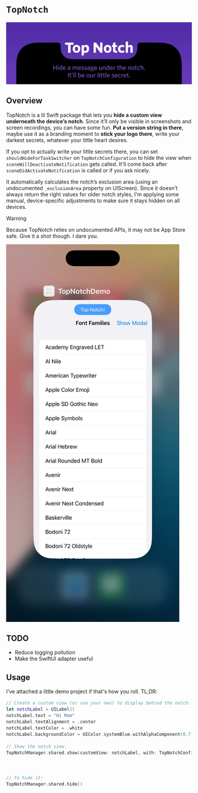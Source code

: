 # ``TopNotch``

![TopNotch. Hide a message under the notch. It'll be our little secret.](./TopNotch/TopNotch.docc/Resources/banner.png)

## Overview

TopNotch is a lil Swift package that lets you **hide a custom view underneath the device’s notch**. Since it’ll only be visible in screenshots and screen recordings, you can have some fun. **Put a version string in there**, maybe use it as a branding moment to **stick your logo there**, write your darkest secrets, whatever your little heart desires.

If you opt to actually write your little secrets there, you can set `shouldHideForTaskSwitcher` on `TopNotchConfiguration` to hide the view when `sceneWillDeactivateNotification` gets called. It'll come back after `sceneDidActivateNotification` is called or if you ask nicely. 

It automatically calculates the notch’s exclusion area (using an undocumented `_exclusionArea` property on UIScreen). Since it doesn't always return the right values for older notch styles, I'm applying some manual, device-specific adjustments to make sure it stays hidden on all devices.

> [!WARNING]
> Because TopNotch relies on undocumented APIs, it may not be App Store safe. Give it a shot though. I dare you.

 [![Watch the demo](./TopNotch/TopNotch.docc/Resources/poster.jpg)](./TopNotch/TopNotch.docc/Resources/demo.mp4)

## TODO
- Reduce logging pollution
- Make the SwiftUI adapter useful

## Usage

I've attached a little demo project if that's how you roll. TL;DR:

```swift
// Create a custom view (or use your own) to display behind the notch.
let notchLabel = UILabel()
notchLabel.text = "Hi Mom"
notchLabel.textAlignment = .center
notchLabel.textColor = .white
notchLabel.backgroundColor = UIColor.systemBlue.withAlphaComponent(0.7)

// Show the notch view.
TopNotchManager.shared.show(customView: notchLabel, with: TopNotchConfiguration(animationDuration: 0.3,
                                                                                   shouldAnimate: true,
                                                                                   shouldHideForTaskSwitcher: true))

// To hide it:
TopNotchManager.shared.hide()
```
